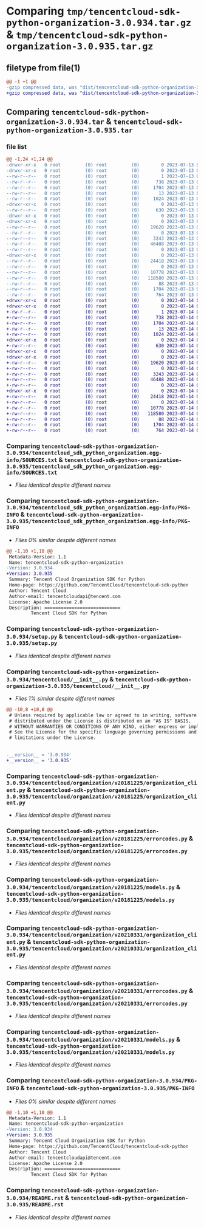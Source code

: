 # Comparing `tmp/tencentcloud-sdk-python-organization-3.0.934.tar.gz` & `tmp/tencentcloud-sdk-python-organization-3.0.935.tar.gz`

## filetype from file(1)

```diff
@@ -1 +1 @@
-gzip compressed data, was "dist/tencentcloud-sdk-python-organization-3.0.934.tar", last modified: Thu Jul 13 00:30:30 2023, max compression
+gzip compressed data, was "dist/tencentcloud-sdk-python-organization-3.0.935.tar", last modified: Fri Jul 14 00:35:38 2023, max compression
```

## Comparing `tencentcloud-sdk-python-organization-3.0.934.tar` & `tencentcloud-sdk-python-organization-3.0.935.tar`

### file list

```diff
@@ -1,24 +1,24 @@
-drwxr-xr-x   0 root         (0) root         (0)        0 2023-07-13 00:30:30.000000 tencentcloud-sdk-python-organization-3.0.934/
-drwxr-xr-x   0 root         (0) root         (0)        0 2023-07-13 00:30:30.000000 tencentcloud-sdk-python-organization-3.0.934/tencentcloud_sdk_python_organization.egg-info/
--rw-r--r--   0 root         (0) root         (0)        1 2023-07-13 00:30:30.000000 tencentcloud-sdk-python-organization-3.0.934/tencentcloud_sdk_python_organization.egg-info/dependency_links.txt
--rw-r--r--   0 root         (0) root         (0)      738 2023-07-13 00:30:30.000000 tencentcloud-sdk-python-organization-3.0.934/tencentcloud_sdk_python_organization.egg-info/SOURCES.txt
--rw-r--r--   0 root         (0) root         (0)     1704 2023-07-13 00:30:30.000000 tencentcloud-sdk-python-organization-3.0.934/tencentcloud_sdk_python_organization.egg-info/PKG-INFO
--rw-r--r--   0 root         (0) root         (0)       13 2023-07-13 00:30:30.000000 tencentcloud-sdk-python-organization-3.0.934/tencentcloud_sdk_python_organization.egg-info/top_level.txt
--rw-r--r--   0 root         (0) root         (0)     1024 2023-07-13 00:30:30.000000 tencentcloud-sdk-python-organization-3.0.934/setup.py
-drwxr-xr-x   0 root         (0) root         (0)        0 2023-07-13 00:30:30.000000 tencentcloud-sdk-python-organization-3.0.934/tencentcloud/
--rw-r--r--   0 root         (0) root         (0)      630 2023-07-13 00:30:30.000000 tencentcloud-sdk-python-organization-3.0.934/tencentcloud/__init__.py
-drwxr-xr-x   0 root         (0) root         (0)        0 2023-07-13 00:30:30.000000 tencentcloud-sdk-python-organization-3.0.934/tencentcloud/organization/
-drwxr-xr-x   0 root         (0) root         (0)        0 2023-07-13 00:30:30.000000 tencentcloud-sdk-python-organization-3.0.934/tencentcloud/organization/v20181225/
--rw-r--r--   0 root         (0) root         (0)    19620 2023-07-13 00:30:30.000000 tencentcloud-sdk-python-organization-3.0.934/tencentcloud/organization/v20181225/organization_client.py
--rw-r--r--   0 root         (0) root         (0)        0 2023-07-13 00:30:30.000000 tencentcloud-sdk-python-organization-3.0.934/tencentcloud/organization/v20181225/__init__.py
--rw-r--r--   0 root         (0) root         (0)     3243 2023-07-13 00:30:30.000000 tencentcloud-sdk-python-organization-3.0.934/tencentcloud/organization/v20181225/errorcodes.py
--rw-r--r--   0 root         (0) root         (0)    46488 2023-07-13 00:30:30.000000 tencentcloud-sdk-python-organization-3.0.934/tencentcloud/organization/v20181225/models.py
--rw-r--r--   0 root         (0) root         (0)        0 2023-07-13 00:30:30.000000 tencentcloud-sdk-python-organization-3.0.934/tencentcloud/organization/__init__.py
-drwxr-xr-x   0 root         (0) root         (0)        0 2023-07-13 00:30:30.000000 tencentcloud-sdk-python-organization-3.0.934/tencentcloud/organization/v20210331/
--rw-r--r--   0 root         (0) root         (0)    24418 2023-07-13 00:30:30.000000 tencentcloud-sdk-python-organization-3.0.934/tencentcloud/organization/v20210331/organization_client.py
--rw-r--r--   0 root         (0) root         (0)        0 2023-07-13 00:30:30.000000 tencentcloud-sdk-python-organization-3.0.934/tencentcloud/organization/v20210331/__init__.py
--rw-r--r--   0 root         (0) root         (0)    10778 2023-07-13 00:30:30.000000 tencentcloud-sdk-python-organization-3.0.934/tencentcloud/organization/v20210331/errorcodes.py
--rw-r--r--   0 root         (0) root         (0)   118580 2023-07-13 00:30:30.000000 tencentcloud-sdk-python-organization-3.0.934/tencentcloud/organization/v20210331/models.py
--rw-r--r--   0 root         (0) root         (0)       88 2023-07-13 00:30:30.000000 tencentcloud-sdk-python-organization-3.0.934/setup.cfg
--rw-r--r--   0 root         (0) root         (0)     1704 2023-07-13 00:30:30.000000 tencentcloud-sdk-python-organization-3.0.934/PKG-INFO
--rw-r--r--   0 root         (0) root         (0)      764 2023-07-13 00:30:30.000000 tencentcloud-sdk-python-organization-3.0.934/README.rst
+drwxr-xr-x   0 root         (0) root         (0)        0 2023-07-14 00:35:38.000000 tencentcloud-sdk-python-organization-3.0.935/
+drwxr-xr-x   0 root         (0) root         (0)        0 2023-07-14 00:35:38.000000 tencentcloud-sdk-python-organization-3.0.935/tencentcloud_sdk_python_organization.egg-info/
+-rw-r--r--   0 root         (0) root         (0)        1 2023-07-14 00:35:38.000000 tencentcloud-sdk-python-organization-3.0.935/tencentcloud_sdk_python_organization.egg-info/dependency_links.txt
+-rw-r--r--   0 root         (0) root         (0)      738 2023-07-14 00:35:38.000000 tencentcloud-sdk-python-organization-3.0.935/tencentcloud_sdk_python_organization.egg-info/SOURCES.txt
+-rw-r--r--   0 root         (0) root         (0)     1704 2023-07-14 00:35:38.000000 tencentcloud-sdk-python-organization-3.0.935/tencentcloud_sdk_python_organization.egg-info/PKG-INFO
+-rw-r--r--   0 root         (0) root         (0)       13 2023-07-14 00:35:38.000000 tencentcloud-sdk-python-organization-3.0.935/tencentcloud_sdk_python_organization.egg-info/top_level.txt
+-rw-r--r--   0 root         (0) root         (0)     1024 2023-07-14 00:35:38.000000 tencentcloud-sdk-python-organization-3.0.935/setup.py
+drwxr-xr-x   0 root         (0) root         (0)        0 2023-07-14 00:35:38.000000 tencentcloud-sdk-python-organization-3.0.935/tencentcloud/
+-rw-r--r--   0 root         (0) root         (0)      630 2023-07-14 00:35:38.000000 tencentcloud-sdk-python-organization-3.0.935/tencentcloud/__init__.py
+drwxr-xr-x   0 root         (0) root         (0)        0 2023-07-14 00:35:38.000000 tencentcloud-sdk-python-organization-3.0.935/tencentcloud/organization/
+drwxr-xr-x   0 root         (0) root         (0)        0 2023-07-14 00:35:38.000000 tencentcloud-sdk-python-organization-3.0.935/tencentcloud/organization/v20181225/
+-rw-r--r--   0 root         (0) root         (0)    19620 2023-07-14 00:35:38.000000 tencentcloud-sdk-python-organization-3.0.935/tencentcloud/organization/v20181225/organization_client.py
+-rw-r--r--   0 root         (0) root         (0)        0 2023-07-14 00:35:38.000000 tencentcloud-sdk-python-organization-3.0.935/tencentcloud/organization/v20181225/__init__.py
+-rw-r--r--   0 root         (0) root         (0)     3243 2023-07-14 00:35:38.000000 tencentcloud-sdk-python-organization-3.0.935/tencentcloud/organization/v20181225/errorcodes.py
+-rw-r--r--   0 root         (0) root         (0)    46488 2023-07-14 00:35:38.000000 tencentcloud-sdk-python-organization-3.0.935/tencentcloud/organization/v20181225/models.py
+-rw-r--r--   0 root         (0) root         (0)        0 2023-07-14 00:35:38.000000 tencentcloud-sdk-python-organization-3.0.935/tencentcloud/organization/__init__.py
+drwxr-xr-x   0 root         (0) root         (0)        0 2023-07-14 00:35:38.000000 tencentcloud-sdk-python-organization-3.0.935/tencentcloud/organization/v20210331/
+-rw-r--r--   0 root         (0) root         (0)    24418 2023-07-14 00:35:38.000000 tencentcloud-sdk-python-organization-3.0.935/tencentcloud/organization/v20210331/organization_client.py
+-rw-r--r--   0 root         (0) root         (0)        0 2023-07-14 00:35:38.000000 tencentcloud-sdk-python-organization-3.0.935/tencentcloud/organization/v20210331/__init__.py
+-rw-r--r--   0 root         (0) root         (0)    10778 2023-07-14 00:35:38.000000 tencentcloud-sdk-python-organization-3.0.935/tencentcloud/organization/v20210331/errorcodes.py
+-rw-r--r--   0 root         (0) root         (0)   118580 2023-07-14 00:35:38.000000 tencentcloud-sdk-python-organization-3.0.935/tencentcloud/organization/v20210331/models.py
+-rw-r--r--   0 root         (0) root         (0)       88 2023-07-14 00:35:38.000000 tencentcloud-sdk-python-organization-3.0.935/setup.cfg
+-rw-r--r--   0 root         (0) root         (0)     1704 2023-07-14 00:35:38.000000 tencentcloud-sdk-python-organization-3.0.935/PKG-INFO
+-rw-r--r--   0 root         (0) root         (0)      764 2023-07-14 00:35:38.000000 tencentcloud-sdk-python-organization-3.0.935/README.rst
```

### Comparing `tencentcloud-sdk-python-organization-3.0.934/tencentcloud_sdk_python_organization.egg-info/SOURCES.txt` & `tencentcloud-sdk-python-organization-3.0.935/tencentcloud_sdk_python_organization.egg-info/SOURCES.txt`

 * *Files identical despite different names*

### Comparing `tencentcloud-sdk-python-organization-3.0.934/tencentcloud_sdk_python_organization.egg-info/PKG-INFO` & `tencentcloud-sdk-python-organization-3.0.935/tencentcloud_sdk_python_organization.egg-info/PKG-INFO`

 * *Files 0% similar despite different names*

```diff
@@ -1,10 +1,10 @@
 Metadata-Version: 1.1
 Name: tencentcloud-sdk-python-organization
-Version: 3.0.934
+Version: 3.0.935
 Summary: Tencent Cloud Organization SDK for Python
 Home-page: https://github.com/TencentCloud/tencentcloud-sdk-python
 Author: Tencent Cloud
 Author-email: tencentcloudapi@tencent.com
 License: Apache License 2.0
 Description: ============================
         Tencent Cloud SDK for Python
```

### Comparing `tencentcloud-sdk-python-organization-3.0.934/setup.py` & `tencentcloud-sdk-python-organization-3.0.935/setup.py`

 * *Files identical despite different names*

### Comparing `tencentcloud-sdk-python-organization-3.0.934/tencentcloud/__init__.py` & `tencentcloud-sdk-python-organization-3.0.935/tencentcloud/__init__.py`

 * *Files 1% similar despite different names*

```diff
@@ -10,8 +10,8 @@
 # Unless required by applicable law or agreed to in writing, software
 # distributed under the License is distributed on an "AS IS" BASIS,
 # WITHOUT WARRANTIES OR CONDITIONS OF ANY KIND, either express or implied.
 # See the License for the specific language governing permissions and
 # limitations under the License.
 
 
-__version__ = '3.0.934'
+__version__ = '3.0.935'
```

### Comparing `tencentcloud-sdk-python-organization-3.0.934/tencentcloud/organization/v20181225/organization_client.py` & `tencentcloud-sdk-python-organization-3.0.935/tencentcloud/organization/v20181225/organization_client.py`

 * *Files identical despite different names*

### Comparing `tencentcloud-sdk-python-organization-3.0.934/tencentcloud/organization/v20181225/errorcodes.py` & `tencentcloud-sdk-python-organization-3.0.935/tencentcloud/organization/v20181225/errorcodes.py`

 * *Files identical despite different names*

### Comparing `tencentcloud-sdk-python-organization-3.0.934/tencentcloud/organization/v20181225/models.py` & `tencentcloud-sdk-python-organization-3.0.935/tencentcloud/organization/v20181225/models.py`

 * *Files identical despite different names*

### Comparing `tencentcloud-sdk-python-organization-3.0.934/tencentcloud/organization/v20210331/organization_client.py` & `tencentcloud-sdk-python-organization-3.0.935/tencentcloud/organization/v20210331/organization_client.py`

 * *Files identical despite different names*

### Comparing `tencentcloud-sdk-python-organization-3.0.934/tencentcloud/organization/v20210331/errorcodes.py` & `tencentcloud-sdk-python-organization-3.0.935/tencentcloud/organization/v20210331/errorcodes.py`

 * *Files identical despite different names*

### Comparing `tencentcloud-sdk-python-organization-3.0.934/tencentcloud/organization/v20210331/models.py` & `tencentcloud-sdk-python-organization-3.0.935/tencentcloud/organization/v20210331/models.py`

 * *Files identical despite different names*

### Comparing `tencentcloud-sdk-python-organization-3.0.934/PKG-INFO` & `tencentcloud-sdk-python-organization-3.0.935/PKG-INFO`

 * *Files 0% similar despite different names*

```diff
@@ -1,10 +1,10 @@
 Metadata-Version: 1.1
 Name: tencentcloud-sdk-python-organization
-Version: 3.0.934
+Version: 3.0.935
 Summary: Tencent Cloud Organization SDK for Python
 Home-page: https://github.com/TencentCloud/tencentcloud-sdk-python
 Author: Tencent Cloud
 Author-email: tencentcloudapi@tencent.com
 License: Apache License 2.0
 Description: ============================
         Tencent Cloud SDK for Python
```

### Comparing `tencentcloud-sdk-python-organization-3.0.934/README.rst` & `tencentcloud-sdk-python-organization-3.0.935/README.rst`

 * *Files identical despite different names*

